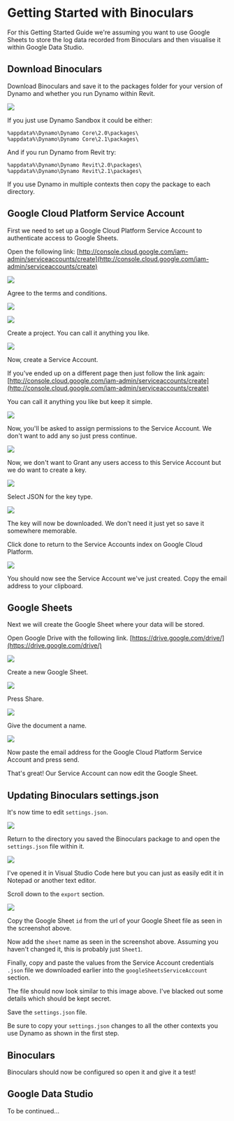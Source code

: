 # Getting Started with Binoculars

For this Getting Started Guide we're assuming you want to use Google Sheets to store the log data recorded from Binoculars and then visualise it within Google Data Studio.

## Download Binoculars

Download Binoculars and save it to the packages folder for your version of Dynamo and whether you run Dynamo within Revit.

![](https://github.com/teamtreedyn/Binoculars/blob/master/Images/getting-started/0.5/14-package-settings.png)

If you just use Dynamo Sandbox it could be either:
```
%appdata%\Dynamo\Dynamo Core\2.0\packages\
%appdata%\Dynamo\Dynamo Core\2.1\packages\
```

And if you run Dynamo from Revit try:
```
%appdata%\Dynamo\Dynamo Revit\2.0\packages\
%appdata%\Dynamo\Dynamo Revit\2.1\packages\
```

If you use Dynamo in multiple contexts then copy the package to each directory.

## Google Cloud Platform Service Account

First we need to set up a Google Cloud Platform Service Account to authenticate access to Google Sheets.

Open the following link:
[http://console.cloud.google.com/iam-admin/serviceaccounts/create](http://console.cloud.google.com/iam-admin/serviceaccounts/create)

![](https://github.com/teamtreedyn/Binoculars/blob/master/Images/getting-started/0.5/01-cloud-terms.png)

Agree to the terms and conditions.

![](https://github.com/teamtreedyn/Binoculars/blob/master/Images/getting-started/0.5/02-cloud-create-project.png)

![](https://github.com/teamtreedyn/Binoculars/blob/master/Images/getting-started/0.5/03-cloud-new-project.png)

Create a project. You can call it anything you like.

![](https://github.com/teamtreedyn/Binoculars/blob/master/Images/getting-started/0.5/04-cloud-create-service-account.png)

Now, create a Service Account.

If you've ended up on a different page then just follow the link again:
[http://console.cloud.google.com/iam-admin/serviceaccounts/create](http://console.cloud.google.com/iam-admin/serviceaccounts/create)

You can call it anything you like but keep it simple.

![](https://github.com/teamtreedyn/Binoculars/blob/master/Images/getting-started/0.5/05-cloud-service-account-permissions.png)

Now, you'll be asked to assign permissions to the Service Account. We don't want to add any so just press continue.

![](https://github.com/teamtreedyn/Binoculars/blob/master/Images/getting-started/0.5/06-cloud-service-account-grant.png)

Now, we don't want to Grant any users access to this Service Account but we do want to create a key.

![](https://github.com/teamtreedyn/Binoculars/blob/master/Images/getting-started/0.5/07-cloud-service-account-key.png)

Select JSON for the key type.

![](https://github.com/teamtreedyn/Binoculars/blob/master/Images/getting-started/0.5/08-cloud-service-account-key-dl.png)

The key will now be downloaded. We don't need it just yet so save it somewhere memorable.

Click done to return to the Service Accounts index on Google Cloud Platform.

![](https://github.com/teamtreedyn/Binoculars/blob/master/Images/getting-started/0.5/09-cloud-service-account-email.png)

You should now see the Service Account we've just created. Copy the email address to your clipboard.

## Google Sheets

Next we will create the Google Sheet where your data will be stored.

Open Google Drive with the following link.
[https://drive.google.com/drive/](https://drive.google.com/drive/)

![](https://github.com/teamtreedyn/Binoculars/blob/master/Images/getting-started/0.5/10-drive-new.png)

Create a new Google Sheet.

![](https://github.com/teamtreedyn/Binoculars/blob/master/Images/getting-started/0.5/11-sheets-share.png)

Press Share.

![](https://github.com/teamtreedyn/Binoculars/blob/master/Images/getting-started/0.5/12-sheets-name.png)

Give the document a name.

![](https://github.com/teamtreedyn/Binoculars/blob/master/Images/getting-started/0.5/13-sheets-email.png)

Now paste the email address for the Google Cloud Platform Service Account and press send.

That's great! Our Service Account can now edit the Google Sheet.

## Updating Binoculars settings.json

It's now time to edit `settings.json`.

![](https://github.com/teamtreedyn/Binoculars/blob/master/Images/getting-started/0.5/14-package-settings.png)

Return to the directory you saved the Binoculars package to and open the `settings.json` file within it.

![](https://github.com/teamtreedyn/Binoculars/blob/master/Images/getting-started/0.5/15-settings-default.png)

I've opened it in Visual Studio Code here but you can just as easily edit it in Notepad or another text editor.

Scroll down to the `export` section.

![](https://github.com/teamtreedyn/Binoculars/blob/master/Images/getting-started/0.5/16-settings-updated.png)

Copy the Google Sheet `id` from the url of your Google Sheet file as seen in the screenshot above. 

Now add the `sheet` name as seen in the screenshot above. Assuming you haven't changed it, this is probably just `Sheet1`.

Finally, copy and paste the values from the Service Account credentials `.json` file we downloaded earlier into the `googleSheetsServiceAccount` section.

The file should now look similar to this image above. I've blacked out some details which should be kept secret.

Save the `settings.json` file.

Be sure to copy your `settings.json` changes to all the other contexts you use Dynamo as shown in the first step.

## Binoculars

Binoculars should now be configured so open it and give it a test!

## Google Data Studio

To be continued...